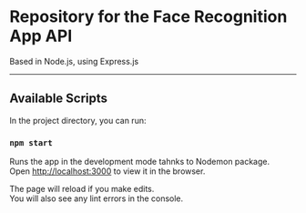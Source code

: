 # Repository for the Face Recognition App API<br /> 
Based in Node.js, using Express.js<br />

----------------------------------------------------------------------
## Available Scripts

In the project directory, you can run:

### `npm start`

Runs the app in the development mode tahnks to Nodemon package.<br />
Open [http://localhost:3000](http://localhost:3000) to view it in the browser.

The page will reload if you make edits.<br />
You will also see any lint errors in the console.